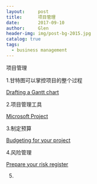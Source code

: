 ```yaml
---
layout:     post 
title:      项目管理
date:       2017-09-10
author:     Glen                      
header-img: img/post-bg-2015.jpg
catalog: true 
tags: 
  - business management
---  
```

项目管理

1.甘特图可以掌控项目的整个过程

[Drafting a Gantt chart](https://www.futurelearn.com/courses/project-management/3/steps/223605)

2.项目管理工具

[Microsoft Project](https://www.futurelearn.com/courses/project-management/3/steps/223606)

3.制定预算

[Budgeting for your project](https://www.futurelearn.com/courses/project-management/3/steps/223608)

4.风险管理

[Prepare your risk register](https://www.futurelearn.com/courses/project-management/3/steps/223615)

5.
